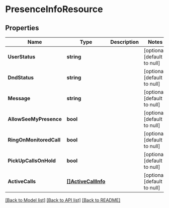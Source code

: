 # PresenceInfoResource

## Properties
Name | Type | Description | Notes
------------ | ------------- | ------------- | -------------
**UserStatus** | **string** |  | [optional] [default to null]
**DndStatus** | **string** |  | [optional] [default to null]
**Message** | **string** |  | [optional] [default to null]
**AllowSeeMyPresence** | **bool** |  | [optional] [default to null]
**RingOnMonitoredCall** | **bool** |  | [optional] [default to null]
**PickUpCallsOnHold** | **bool** |  | [optional] [default to null]
**ActiveCalls** | [**[]ActiveCallInfo**](ActiveCallInfo.md) |  | [optional] [default to null]

[[Back to Model list]](../README.md#documentation-for-models) [[Back to API list]](../README.md#documentation-for-api-endpoints) [[Back to README]](../README.md)


